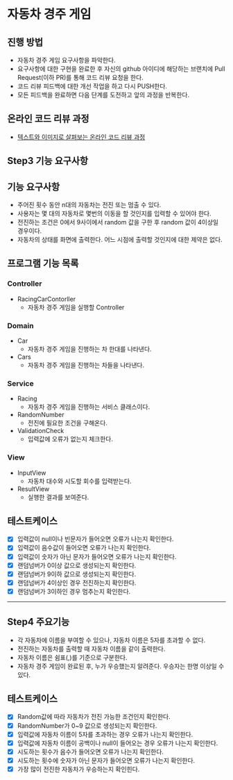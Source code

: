 # 자동차 경주 게임
## 진행 방법
* 자동차 경주 게임 요구사항을 파악한다.
* 요구사항에 대한 구현을 완료한 후 자신의 github 아이디에 해당하는 브랜치에 Pull Request(이하 PR)를 통해 코드 리뷰 요청을 한다.
* 코드 리뷰 피드백에 대한 개선 작업을 하고 다시 PUSH한다.
* 모든 피드백을 완료하면 다음 단계를 도전하고 앞의 과정을 반복한다.

## 온라인 코드 리뷰 과정
* [텍스트와 이미지로 살펴보는 온라인 코드 리뷰 과정](https://github.com/next-step/nextstep-docs/tree/master/codereview)

## Step3 기능 요구사항
## 기능 요구사항
* 주어진 횟수 동안 n대의 자동차는 전진 또는 멈출 수 있다.
* 사용자는 몇 대의 자동차로 몇번의 이동을 할 것인지를 입력할 수 있어야 한다.
* 전진하는 조건은 0에서 9사이에서 random 값을 구한 후 random 값이 4이상일 경우이다.
* 자동차의 상태를 화면에 출력한다. 어느 시점에 출력할 것인지에 대한 제약은 없다.

## 프로그램 기능 목록
### Controller
* RacingCarContorller
  * 자동차 경주 게임을 실행할 Controller
### Domain
* Car
  * 자동차 경주 게임을 진행하는 차 한대를 나타낸다.
* Cars
  * 자동차 경주 게임을 진행하는 차들을 나타낸다.
### Service
* Racing
  * 자동차 경주 게임을 진행하는 서비스 클래스이다.
* RandomNumber
  * 전진에 필요한 조건을 구해온다.
* ValidationCheck
  * 입력값에 오류가 없는지 체크한다.
### View
* InputView
  * 자동차 대수와 시도할 회수를 입력받는다.
* ResultView
  * 실행한 결과를 보여준다.
## 테스트케이스
- [x] 입력값이 null이나 빈문자가 들어오면 오류가 나는지 확인한다.
- [x] 입력값이 음수값이 들어오면 오류가 나는지 확인한다.
- [x] 입력값이 숫자가 아닌 문자가 들어오면 오류가 나는지 확인한다.
- [x] 랜덤넘버가 0이상 값으로 생성되는지 확인한다.
- [x] 랜덤넘버가 9이하 값으로 생성되는지 확인한다.
- [x] 랜덤넘버가 4이상인 경우 전진하는지 확인한다.
- [x] 랜덤넘버가 3이하인 경우 멈추는지 확인한다.

---

## Step4 주요기능
* 각 자동차에 이름을 부여할 수 있으나, 자동차 이름은 5자를 초과할 수 없다.
* 전진하는 자동차를 출력할 때 자동차 이름을 같이 출력한다.
* 자동차 이름은 쉼표(,)를 기준으로 구분한다.
* 자동차 경주 게임이 완료된 후, 누가 우승했는지 알려준다. 우승자는 한명 이상일 수 있다.

## 테스트케이스
- [x] Random값에 따라 자동차가 전진 가능한 조건인지 확인한다.
- [x] RandomNumber가 0~9 값으로 생성되는지 확인한다.
- [x] 입력값에 자동차 이름이 5자를 초과하는 경우 오류가 나는지 확인한다.
- [x] 입력값에 자동차 이름이 공백이나 null이 들어오는 경우 오류가 나는지 확인한다.
- [x] 시도하는 횟수가 음수가 들어오면 오류가 나는지 확인한다.
- [x] 시도하는 횟수에 숫자가 아닌 문자가 들어오면 오류가 나는지 확인한다.
- [x] 가장 많이 전진한 자동차가 우승하는지 확인힌다.
